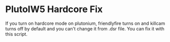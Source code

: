 # PlutoIW5 Hardcore Fix

If you turn on hardcore mode on plutonium, friendlyfire turns on and killcam turns off by default and you can't change it from .dsr file. You can fix it with this script.
